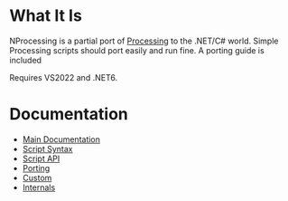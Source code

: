 
# What It Is
NProcessing is a partial port of [Processing](https://processing.org/) to the .NET/C# world.
Simple Processing scripts should port easily and run fine. A porting guide is included

Requires VS2022 and .NET6.


# Documentation

- [Main Documentation](DocFiles/NProcessing.md)
- [Script Syntax](DocFiles/ScriptSyntax.md)
- [Script API](DocFiles/ScriptApi.md)
- [Porting](DocFiles/Porting.md)
- [Custom](DocFiles/Custom.md)
- [Internals](DocFiles/Internals.md)

